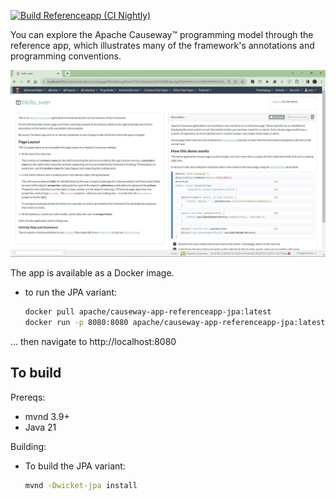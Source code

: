 

[![Build Referenceapp (CI Nightly)](https://github.com/apache-causeway-committers/causeway-nightly-deploys/actions/workflows/build-referenceapp.yml/badge.svg)](https://github.com/apache-causeway-committers/causeway-nightly-deploys/actions/workflows/build-referenceapp.yml)

You can explore the Apache Causeway™ programming model through the reference app, which illustrates many of the framework's annotations and programming conventions.

<img src="_images/screenshot.png" width="800px"/>

The app is available as a Docker image.

* to run the JPA variant:

  ```bash
  docker pull apache/causeway-app-referenceapp-jpa:latest
  docker run -p 8080:8080 apache/causeway-app-referenceapp-jpa:latest
  ```

... then navigate to http://localhost:8080


## To build

Prereqs:

* mvnd 3.9+
* Java 21

Building:

* To build the JPA variant:

  ```bash
  mvnd -Dwicket-jpa install
  ```
